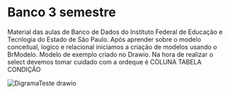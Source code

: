 # Banco 3 semestre
Material das aulas de Banco de Dados do  Instituto Federal de Educação e Tecnlogia do Estado de São Paulo.
Após aprender sobre o modelo conceitual, logico e relacional iniciamos a criação de modelos usando o BrModelo.
Modelo de exemplo criado no Drawio.
Na hora de realizar o select devemos tomar cuidado com a ordeque é
COLUNA
TABELA
CONDIÇÃO



![DigramaTeste drawio](https://github.com/user-attachments/assets/89790ff7-9dd2-4552-9833-c4ce7d81f078)
